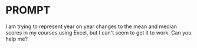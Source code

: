 # PROMPT 

I am trying to represent year on year changes to the mean and median scores in my courses using Excel, but I can't seem to get it to work. Can you help me?
